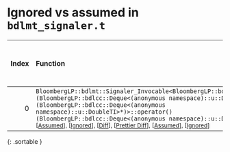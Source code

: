 # Ignored vs assumed in `bdlmt_signaler.t`

<script src="../sorttable.js"></script>

|   Index | Function                                                                                                                                                                                                                                                                                                                                                                                                                                                                                            |   Difference in number of lines |   Function size difference in bytes |   Number of lines in assumed build |   Number of bytes in assumed build |   Number of lines in ignored build |   Number of bytes in ignored build |
|--------:|:----------------------------------------------------------------------------------------------------------------------------------------------------------------------------------------------------------------------------------------------------------------------------------------------------------------------------------------------------------------------------------------------------------------------------------------------------------------------------------------------------|--------------------------------:|------------------------------------:|-----------------------------------:|-----------------------------------:|-----------------------------------:|-----------------------------------:|
|       0 | `BloombergLP::bdlmt::Signaler_Invocable<BloombergLP::bdlmt::Signaler<void (BloombergLP::bdlcc::Deque<(anonymous namespace)::u::DoubleTI>*)>, void (BloombergLP::bdlcc::Deque<(anonymous namespace)::u::DoubleTI>*)>::operator()(BloombergLP::bdlcc::Deque<(anonymous namespace)::u::DoubleTI>*) const` <sup>\[[Assumed](0-assume)\], \[[Ignored](0-none)\], \[[Diff](0.diff.html)\], \[[Prettier Diff](0-diff.html)\], \[[Assumed](0-assume-decompiled.txt)\], \[[Ignored](0-none-decompiled.txt)\] |                              -9 |                                 -32 |                                261 |                                960 |                                270 |                                992 |
{: .sortable }
